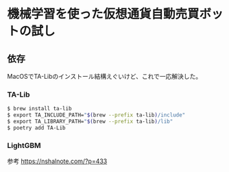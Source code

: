 # 機械学習を使った仮想通貨自動売買ボットの試し

## 依存

MacOSでTA-Libのインストール結構えぐいけど、これで一応解決した。

### TA-Lib

```sh
$ brew install ta-lib
$ export TA_INCLUDE_PATH="$(brew --prefix ta-lib)/include"
$ export TA_LIBRARY_PATH="$(brew --prefix ta-lib)/lib"
$ poetry add TA-Lib
```

### LightGBM

参考
https://nshalnote.com/?p=433
